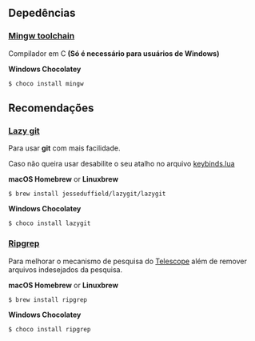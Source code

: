 Depedências
------------

### [Mingw toolchain](https://www.mingw-w64.org/)

Compilador em C **(Só é necessário para usuários de Windows)**

**Windows Chocolatey**

```
$ choco install mingw
```

Recomendações
------------

### [Lazy git](https://github.com/jesseduffield/lazygit)

Para usar **git** com mais facilidade.

Caso não queira usar desabilite o seu atalho no arquivo [keybinds.lua](https://github.com/Legazim/nvim/blob/0bb9fc234eedc0b73f545a3ad19f095538921c44/lua/legazim/keybinds.lua#L93)

**macOS Homebrew** or **Linuxbrew**

```
$ brew install jesseduffield/lazygit/lazygit
```

**Windows Chocolatey**

```
$ choco install lazygit
```

### [Ripgrep](https://github.com/BurntSushi/ripgrep)

Para melhorar o mecanismo de pesquisa do [Telescope](https://github.com/nvim-telescope/telescope.nvim) além de remover arquivos indesejados da pesquisa.

**macOS Homebrew** or **Linuxbrew**

```
$ brew install ripgrep
```

**Windows Chocolatey**

```
$ choco install ripgrep
```
